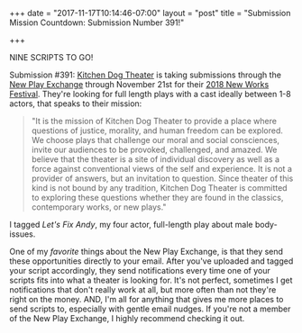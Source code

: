 +++
date = "2017-11-17T10:14:46-07:00"
layout = "post"
title = "Submission Mission Countdown: Submission Number 391!"

+++

NINE SCRIPTS TO GO!

Submission #391: [Kitchen Dog Theater](http://www.kitchendogtheater.org/) is taking submissions through the [New Play Exchange](https://newplayexchange.org/dashboard) through November 21st for their [2018 New Works Festival](http://www.kitchendogtheater.org/script-submissions/). They're looking for full length plays with a cast ideally between 1-8 actors, that speaks to their mission:

>"It is the mission of Kitchen Dog Theater to provide a place where questions of justice, morality, and human freedom can be explored. We choose plays that challenge our moral and social consciences, invite our audiences to be provoked, challenged, and amazed. We believe that the theater is a site of individual discovery as well as a force against conventional views of the self and experience. It is not a provider of answers, but an invitation to question. Since theater of this kind is not bound by any tradition, Kitchen Dog Theater is committed to exploring these questions whether they are found in the classics, contemporary works, or new plays."

I tagged *Let's Fix Andy*, my four actor, full-length play about male body-issues. 

One of my *favorite* things about the New Play Exchange, is that they send these opportunities directly to your email. After you've uploaded and tagged your script accordingly, they send notifications every time one of your scripts fits into what a theater is looking for. It's not perfect, sometimes I get notifications that don't really work at all, but more often than not they're right on the money. AND, I'm all for anything that gives me more places to send scripts to, especially with gentle email nudges. If you're not a member of the New Play Exchange, I highly recommend checking it out. 